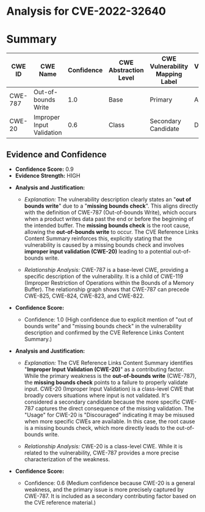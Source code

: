 # Analysis for CVE-2022-32640

# Summary
| CWE ID | CWE Name | Confidence | CWE Abstraction Level | CWE Vulnerability Mapping Label | CWE-Vulnerability Mapping Notes |
|---|---|---|---|---|---|
| CWE-787 | Out-of-bounds Write | 1.0 | Base | Primary | Allowed |
| CWE-20 | Improper Input Validation | 0.6 | Class | Secondary Candidate | Discouraged |

## Evidence and Confidence

*   **Confidence Score:** 0.9
*   **Evidence Strength:** HIGH

- **Analysis and Justification:**  
  - *Explanation:* The vulnerability description clearly states an "**out of bounds write**" due to a "**missing bounds check**". This aligns directly with the definition of CWE-787 (Out-of-bounds Write), which occurs when a product writes data past the end or before the beginning of the intended buffer. The **missing bounds check** is the root cause, allowing the **out-of-bounds write** to occur. The CVE Reference Links Content Summary reinforces this, explicitly stating that the vulnerability is caused by a missing bounds check and involves **improper input validation (CWE-20)** leading to a potential out-of-bounds write.
  
  - *Relationship Analysis:* CWE-787 is a base-level CWE, providing a specific description of the vulnerability. It is a child of CWE-119 (Improper Restriction of Operations within the Bounds of a Memory Buffer). The relationship graph shows that CWE-787 can precede CWE-825, CWE-824, CWE-823, and CWE-822.

- **Confidence Score:**  
  - Confidence: 1.0 (High confidence due to explicit mention of "out of bounds write" and "missing bounds check" in the vulnerability description and confirmed by the CVE Reference Links Content Summary.)

- **Analysis and Justification:**  
  - *Explanation:* The CVE Reference Links Content Summary identifies "**Improper Input Validation (CWE-20)**" as a contributing factor. While the primary weakness is the **out-of-bounds write** (CWE-787), the **missing bounds check** points to a failure to properly validate input. CWE-20 (Improper Input Validation) is a class-level CWE that broadly covers situations where input is not validated. It's considered a secondary candidate because the more specific CWE-787 captures the direct consequence of the missing validation. The "Usage" for CWE-20 is "Discouraged" indicating it may be misused when more specific CWEs are available. In this case, the root cause is a missing bounds check, which more directly leads to the out-of-bounds write.

  - *Relationship Analysis:* CWE-20 is a class-level CWE. While it is related to the vulnerability, CWE-787 provides a more precise characterization of the weakness.

- **Confidence Score:**
  - Confidence: 0.6 (Medium confidence because CWE-20 is a general weakness, and the primary issue is more precisely captured by CWE-787. It is included as a secondary contributing factor based on the CVE reference material.)